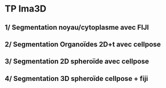 # TP Ima3D
## 1/ Segmentation noyau/cytoplasme avec FIJI
## 2/ Segmentation Organoïdes 2D+t avec cellpose
## 3/ Segmentation 2D spheroïde avec cellpose
## 4/ Segmentation 3D spheroïde cellpose + fiji
